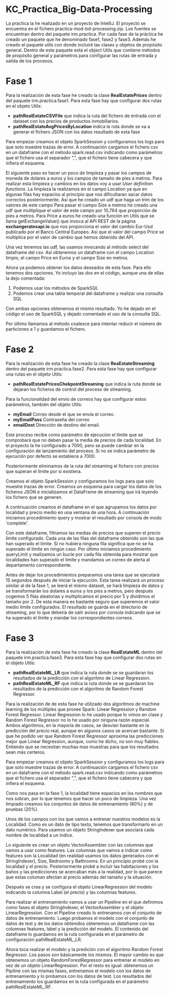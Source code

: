 # KC_Practica_Big-Data-Processing

La práctica la he realizado en un proyecto de IntelliJ. El proyecto se encuentra en el fichero practica-mod-bd-processing.zip. Los fuentes se encuentran dentro del paquete irm.practica. Por cada fase de la práctica he creado un paquete que he denominado fase1, fase2 y fase3. Además he creado el paquete utils con donde incluiré las clases y objetos de propósito general. Dentro de este paquete está el object Utils que contiene métodos de propósito general y parámetros para configurar las rutas de entrada y salida de los procesos.

# Fase 1

Para la realización de esta fase he creado la clase **RealEstatePrices** dentro del paquete irm.practica.fase1. Para esta fase hay que configurar dos rutas en el objeto Utils:

* **pathRealEstateCSVFile** que indica la ruta del fichero de entrada con el dataset con los precios de productos inmobiliarios.
* **pathRealEstateAvgPricesByLocation** indica la ruta donde se va a generar el fichero JSON con los datos resultado de esta fase

Para empezar creamos el objeto SparkSession y configuramos los logs para que solo muestre trazas de error.
A continuación cargamos el fichero csv en un dataframe con el método spark.read.csv indicando como parámetros que el fichero usa el separador ",", que el fichero tiene cabecera y que infiera el esquema.

El siguiente paso es hacer un poco de limpieza y pasar los campos de moneda de dolares a euros y los campos de tamaño de pies a metros. Para realizar esta limpieza y cambios en los datos voy a usar _User definition functions_.
La limpieza la realizamos en el campo Location ya que en algunas filas hay espacios al principio que nos dificultaran sacar datos correctos posteriormente. Así que he creado un udf que haga un trim de los valores de este campo
Para pasar el campo Size a metros he creado una udf que multiplique el valor de este campo por 10,764 que proporción de pies a metros.
Para Price a euros he creado una función en Utils que se llama getExchangeValue() que invoca al API REST de la página **exchangeratesapi.io** que nos proporciona el valor del cambio Eur-Usd publicado por el Banco Central Europeo. Así que el valor del campo Price se multiplica por el valor de cambio que hemos obtenido del API.

Una vez tenemos las udf, las usamos invocando al método select del dataframe del csv. Así obtenemos un dataframe con el campo Location limpio, el campo Price en Euros y el campo Size en metros. 

Ahora ya podemos obtener los datos deseados de esta fase. Para ello tenemos dos opciones. Yo incluyo las dos en el código, aunque una de ellas la dejo comentada:

1. Podemos usar los métodos de SparkSQL
2. Podemos crear una tabla temporal del dataframe y realizar una consulta SQL

Con ambas opciones obtenemos el mismo resultado. Yo he dejado en el código el uso de SparkSQL y dejado comentado el uso de la consulta SQL.

Por último llamamos al método coalesce para intentar reducir el número de particiones a 1 y guardamos el fichero.

# Fase 2

Para la realización de esta fase he creado la clase **ReaEstateStreaming** dentro del paquete irm.practica.fase2. Para esta fase hay que configurar una rutas en el objeto Utils:

- **pathRealEstatePricesChekpointStreaming** que indica la ruta donde se dejaran los ficheros de control del proceso de streaming.

Para la funcionalidad del envío de correos hay que configurar estos parámetros, también del objeto Utils:
- **myEmail** Correo desde el que se envía el correo.
- **myEmailPass** Contraseña del correo
- **emailDest** Dirección de destino del email.

Este proceso recibe como parámetro de ejecución el límite que se comprobará que no deben pasar la media de precios de cada localidad. En el proyecto la he configurado a 7000, pero se puede cambiar en la configuración de lanzamiento del proceso. Si no se indica parámetro de ejecución por defecto se establece a 7000.

Posteriormente eliminamos de la ruta del streaming el fichero con precios que superan el límite por si existiera.

Creamos el objeto SparkSession y configuramos los logs para que solo muestre trazas de error. Creamos un esquema para cargar los datos de los ficheros JSON e inicializamos el DataFrame de streaming que irá leyendo los fichero que se generen. 

A continuación creamos el dataframe en el que agrupamos los datos por localidad y precio medio en una ventana de una hora. A continuación iniciamos procedimiento query y mostrar el resultado por consola de modo 'complete'.

Con este dataframe, filtramos las medias de precios que superen el precio límite configurado. Cada una de las filas del dataframe obtenido son las que han superado el límite. Si no hubiera ninguna fila significa que no se ha superado el límite en ningún caso. Por último iniciamos procedimiento queryLimit y realizamos un bucle por cada fila obtenida para mostrar que localidades han superado el limite y mandamos un correo de alerta al departamento correspondiente.

Antes de dejar los procedimientos preparamos una tarea que se ejecutará 15 segundos después de iniciar la ejecución. Esta tarea realizará un proceso similar al de la fase 1, se leerá el mismo dataset, se hará limpieza de datos y se transformarán los dolares a euros y los pies a metros, pero después cogemos 5 filas aleatorias y multiplicamos el precio por 5 y dividimos el tamaño por 2. De esta manera es bastante seguro que superemos el valor medio límite configurados. El resultado se guarda en el directorio de streaming, por lo que debería de salir avisos por consola indicando que se ha superado el límite y mandar los correspondientes correos.


# Fase 3

Para la realización de esta fase he creado la clase **RealEstateML** dentro del paquete irm.practica.fase3. Para esta fase hay que configurar dos rutas en el objeto Utils:

- **pathRealEstateML_LR** que indica la ruta donde se se guardaran los resultados de la predicción con el algoritmo de Linear Regression.
- **pathRealEstateML_RF** que indica la ruta donde se se guardaran los resultados de la predicción con el algoritmo de Random Forest Regressor.

Para la realización de de esta fase he utilizado dos algoritmos de machine learning de los múltiples que provee Spark: Linear Regression y Random Forest Regressor. Linear Regression lo he usado porque lo vimos en clase y Random Forest Regressor no lo he usado por ninguna razón especial. Ambos algoritmos, en la mayoría de casos, se desvían bastante en la predicción del precio real, aunque en algunos casos se acercan bastante. Si que he podido ver que Random Forest Regressor aproxima las predicciones mejor que Linear Regression, aunque, como he dicho, no son muy fiables. Entiendo que se necesitan muchas mas muestras para que los resultados sean más certeros.

Para empezar creamos el objeto SparkSession y configuramos los logs para que solo muestre trazas de error.
A continuación cargamos el fichero csv en un dataframe con el método spark.read.csv indicando como parámetros que el fichero usa el separador ",", que el fichero tiene cabecera y que infiera el esquema.

Como nos pasa en la fase 1, la localidad tiene espacios en los nombres que nos sobran, por lo que tenemos que hacer un poco de limpieza. Una vez limpiado creamos los conjuntos de datos de entrenamiento (80%) y de pruebas (20%).

Unos de los campos con los que vamos a entrenar nuestros modelos es la Localidad. Como es un dato de tipo texto, tenemos que transformarlo en un dato numérico. Para usamos un objeto StringIndexer que asociará cada nombre de localidad a un índice.

Lo siguiente es crear un objeto VectorAssembler con las columnas que vamos a usar como features. Las columnas que vamos a indicar como features son la Localidad (en realidad usamos los datos generados con el StringIndexer), Size, Bedrooms y Bathrooms. En un principio probé con la localidad y el precio. Posteriormente probé a incluir las habitaciones y los baños y las predicciones se acercaban más a la realidad, por lo que parece que estas columan afectan al precio además del tamaño y la situación.

Después se crea y se configura el objeto LinearRegression del modelo indicando la columna Label (el precio) y las columnas features.

Para realizar el entrenamiento vamos a usar un Pipeline en el que definimos como fases el objeto StringIndexer, el VectorAssembler y el objeto LinearRegression. Con el Pipeline creado lo entrenamos con el conjunto de datos de entrenamiento. Luego probamos el modelo con el conjunto de datos de test y de los datos obtenidos obtenemos un dataframe con las columnas features, label y la predicción del modelo. El contenido del dataframe lo guardamos en la ruta configurada en el parámetro de configuración pathRealEstateML_LR.

Ahora toca realizar el modelo y la predición con el algoritmo Random Forest Regressor. Los pasos son básicamente los mismos. El mayor cambio es que obtenemos un objeto RandomForestRegressor para entrenar el modelo en vez de un objeto LinearRegression. Por el resto es igual: obtenemos un Pipiline con las mismas fases, entrenamos el modelo con los datos de entrenamiento y lo probamos con los datos de test. Los resultados del entrenamiento los guardamos en la ruta configurada en el parámetro pathRealEstateML_RF.